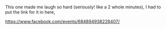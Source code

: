 This one made me laugh so hard (seriously! like a 2 whole minutes),
I had to put the link for it in here,

<a href="https://www.facebook.com/events/684894938228407/">https://www.facebook.com/events/684894938228407/</a>

